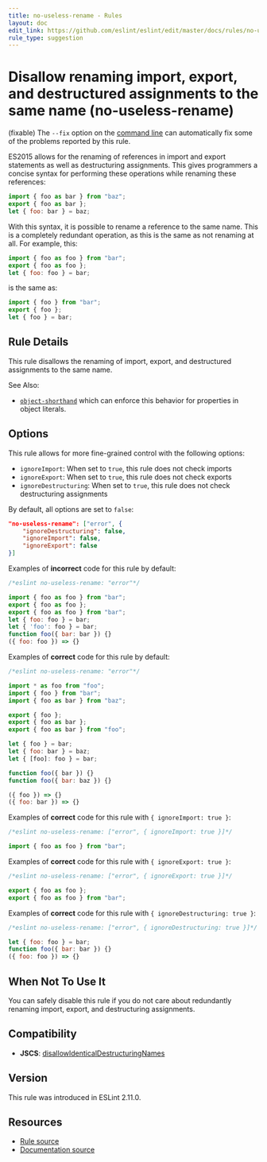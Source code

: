 ```yaml
---
title: no-useless-rename - Rules
layout: doc
edit_link: https://github.com/eslint/eslint/edit/master/docs/rules/no-useless-rename.md
rule_type: suggestion
---
```

<!-- Note: No pull requests accepted for this file. See README.md in the root directory for details. -->

# Disallow renaming import, export, and destructured assignments to the same name (no-useless-rename)

(fixable) The `--fix` option on the [command line](../user-guide/command-line-interface#fixing-problems) can automatically fix some of the problems reported by this rule.

ES2015 allows for the renaming of references in import and export statements as well as destructuring assignments. This gives programmers a concise syntax for performing these operations while renaming these references:

```js
import { foo as bar } from "baz";
export { foo as bar };
let { foo: bar } = baz;
```

With this syntax, it is possible to rename a reference to the same name. This is a completely redundant operation, as this is the same as not renaming at all. For example, this:

```js
import { foo as foo } from "bar";
export { foo as foo };
let { foo: foo } = bar;
```

is the same as:

```js
import { foo } from "bar";
export { foo };
let { foo } = bar;
```

## Rule Details

This rule disallows the renaming of import, export, and destructured assignments to the same name.

See Also:

- [`object-shorthand`](https://eslint.org/docs/rules/object-shorthand) which can enforce this behavior for properties in object literals.

## Options

This rule allows for more fine-grained control with the following options:

- `ignoreImport`: When set to `true`, this rule does not check imports
- `ignoreExport`: When set to `true`, this rule does not check exports
- `ignoreDestructuring`: When set to `true`, this rule does not check destructuring assignments

By default, all options are set to `false`:

```json
"no-useless-rename": ["error", {
    "ignoreDestructuring": false,
    "ignoreImport": false,
    "ignoreExport": false
}]
```

Examples of **incorrect** code for this rule by default:

```js
/*eslint no-useless-rename: "error"*/

import { foo as foo } from "bar";
export { foo as foo };
export { foo as foo } from "bar";
let { foo: foo } = bar;
let { 'foo': foo } = bar;
function foo({ bar: bar }) {}
({ foo: foo }) => {}
```

Examples of **correct** code for this rule by default:

```js
/*eslint no-useless-rename: "error"*/

import * as foo from "foo";
import { foo } from "bar";
import { foo as bar } from "baz";

export { foo };
export { foo as bar };
export { foo as bar } from "foo";

let { foo } = bar;
let { foo: bar } = baz;
let { [foo]: foo } = bar;

function foo({ bar }) {}
function foo({ bar: baz }) {}

({ foo }) => {}
({ foo: bar }) => {}
```

Examples of **correct** code for this rule with `{ ignoreImport: true }`:

```js
/*eslint no-useless-rename: ["error", { ignoreImport: true }]*/

import { foo as foo } from "bar";
```

Examples of **correct** code for this rule with `{ ignoreExport: true }`:

```js
/*eslint no-useless-rename: ["error", { ignoreExport: true }]*/

export { foo as foo };
export { foo as foo } from "bar";
```

Examples of **correct** code for this rule with `{ ignoreDestructuring: true }`:

```js
/*eslint no-useless-rename: ["error", { ignoreDestructuring: true }]*/

let { foo: foo } = bar;
function foo({ bar: bar }) {}
({ foo: foo }) => {}
```

## When Not To Use It

You can safely disable this rule if you do not care about redundantly renaming import, export, and destructuring assignments.

## Compatibility

- **JSCS**: [disallowIdenticalDestructuringNames](https://jscs-dev.github.io/rule/disallowIdenticalDestructuringNames)

## Version

This rule was introduced in ESLint 2.11.0.

## Resources

* [Rule source](https://github.com/eslint/eslint/tree/master/lib/rules/no-useless-rename.js)
* [Documentation source](https://github.com/eslint/eslint/tree/master/docs/rules/no-useless-rename.md)
